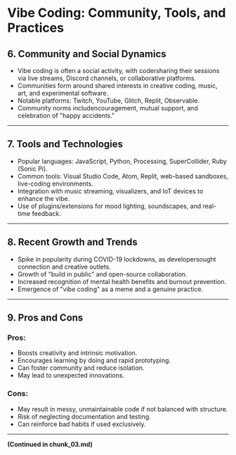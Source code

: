 # Vibe Coding: Community, Tools, and Practices

## 6. Community and Social Dynamics
- Vibe coding is often a social activity, with codersharing their sessions via live streams, Discord channels, or collaborative platforms.
- Communities form around shared interests in creative coding, music, art, and experimental software.
- Notable platforms: Twitch, YouTube, Glitch, Replit, Observable.
- Community norms includencouragement, mutual support, and celebration of "happy accidents."

---

## 7. Tools and Technologies
- Popular languages: JavaScript, Python, Processing, SuperCollider, Ruby (Sonic Pi).
- Common tools: Visual Studio Code, Atom, Replit, web-based sandboxes, live-coding environments.
- Integration with music streaming, visualizers, and IoT devices to enhance the vibe.
- Use of plugins/extensions for mood lighting, soundscapes, and real-time feedback.

---

## 8. Recent Growth and Trends
- Spike in popularity during COVID-19 lockdowns, as developersought connection and creative outlets.
- Growth of "build in public" and open-source collaboration.
- Increased recognition of mental health benefits and burnout prevention.
- Emergence of "vibe coding" as a meme and a genuine practice.

---

## 9. Pros and Cons
### Pros:
- Boosts creativity and intrinsic motivation.
- Encourages learning by doing and rapid prototyping.
- Can foster community and reduce isolation.
- May lead to unexpected innovations.
### Cons:
- May result in messy, unmaintainable code if not balanced with structure.
- Risk of neglecting documentation and testing.
- Can reinforce bad habits if used exclusively.

---

**(Continued in chunk_03.md)**



